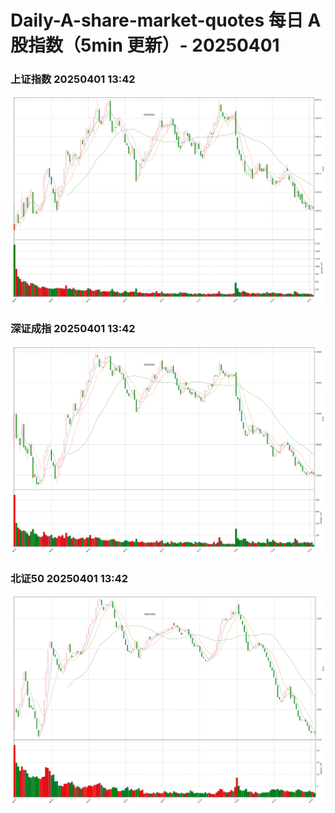 
# Daily-A-share-market-quotes 每日 A 股指数（5min 更新）- 20250401

### 上证指数 20250401 13:42
![](./fig/2025/4/20250401-sh000001.png)

### 深证成指 20250401 13:42
![](./fig/2025/4/20250401-sz399001.png)

### 北证50 20250401 13:42
![](./fig/2025/4/20250401-bj899050.png)
